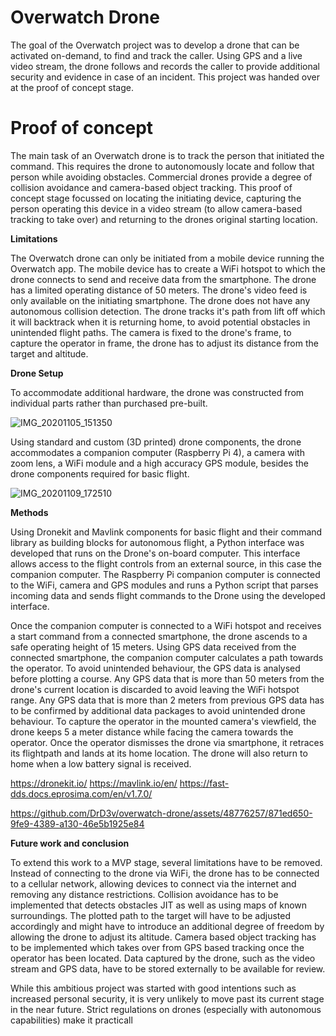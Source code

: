 # Overwatch Drone

The goal of the Overwatch project was to develop a drone that can be activated on-demand, to find and track the caller. Using GPS and a live video stream, the drone follows and records the caller to provide additional security and evidence in case of an incident.
This project was handed over at the proof of concept stage.

# Proof of concept

The main task of an Overwatch drone is to track the person that initiated the command. This requires the drone to autonomously locate and follow that person while avoiding obstacles. 
Commercial drones provide a degree of collision avoidance and camera-based object tracking. This proof of concept stage focussed on locating the initiating device, capturing the person operating this device in a video stream (to allow camera-based tracking to take over) and returning to the drones original starting location.

**Limitations**

The Overwatch drone can only be initiated from a mobile device running the Overwatch app. The mobile device has to create a WiFi hotspot to which the drone connects to send and receive data from the smartphone. 
The drone has a limited operating distance of 50 meters.
The drone's video feed is only available on the initiating smartphone.
The drone does not have any autonomous collision detection. The drone tracks it's path from lift off which it will backtrack when it is returning home, to avoid potential obstacles in unintended flight paths.
The camera is fixed to the drone's frame, to capture the operator in frame, the drone has to adjust its distance from the target and altitude.


**Drone Setup**

To accommodate additional hardware, the drone was constructed from individual parts rather than purchased pre-built. 

![IMG_20201105_151350](https://github.com/DrD3v/overwatch-drone/assets/48776257/4e1a6595-51bc-4f96-a92c-f6ce31089c73)

Using standard and custom (3D printed) drone components, the drone accommodates a companion computer (Raspberry Pi 4), a camera with zoom lens, a WiFi module and a high accuracy GPS module, besides the drone components required for basic flight. 

![IMG_20201109_172510](https://github.com/DrD3v/overwatch-drone/assets/48776257/eefae7ec-1ee6-4120-a484-b783697a8887)


**Methods**

Using Dronekit and Mavlink components for basic flight and their command library as building blocks for autonomous flight, a Python interface was developed that runs on the Drone's on-board computer. This interface allows access to the flight controls from an external source, in this case the companion computer. 
The Raspberry Pi companion computer is connected to the WiFi, camera and GPS modules and runs a Python script that parses incoming data and sends flight commands to the Drone using the developed interface.

Once the companion computer is connected to a WiFi hotspot and receives a start command from a connected smartphone, the drone ascends to a safe operating height of 15 meters. Using GPS data received from the connected smartphone, the companion computer calculates a path towards the operator. To avoid unintended behaviour, the GPS data is analysed before plotting a course. Any GPS data that is more than 50 meters from the drone's current location is discarded to avoid leaving the WiFi hotspot range. Any GPS data that is more than 2 meters from previous GPS data has to be confirmed by additional data packages to avoid unintended drone behaviour. To capture the operator in the mounted camera's viewfield, the drone keeps 5 a meter distance while facing the camera towards the operator. 
Once the operator dismisses the drone via smartphone, it retraces its flightpath and lands at its home location.
The drone will also return to home when a low battery signal is received.

https://dronekit.io/
https://mavlink.io/en/
https://fast-dds.docs.eprosima.com/en/v1.7.0/

https://github.com/DrD3v/overwatch-drone/assets/48776257/871ed650-9fe9-4389-a130-46e5b1925e84


**Future work and conclusion**

To extend this work to a MVP stage, several limitations have to be removed.
Instead of connecting to the drone via WiFi, the drone has to be connected to a cellular network, allowing devices to connect via the internet and removing any distance restrictions.
Collision avoidance has to be implemented that detects obstacles JIT as well as using maps of known surroundings. The plotted path to the target will have to be adjusted accordingly and might have to introduce an additional degree of freedom by allowing the drone to adjust its altitude.
Camera based object tracking has to be implemented which takes over from GPS based tracking once the operator has been located.
Data captured by the drone, such as the video stream and GPS data, have to be stored externally to be available for review.

While this ambitious project was started with good intentions such as increased personal security, it is very unlikely to move past its current stage in the near future. Strict regulations on drones (especially with autonomous capabilities) make it practicall

